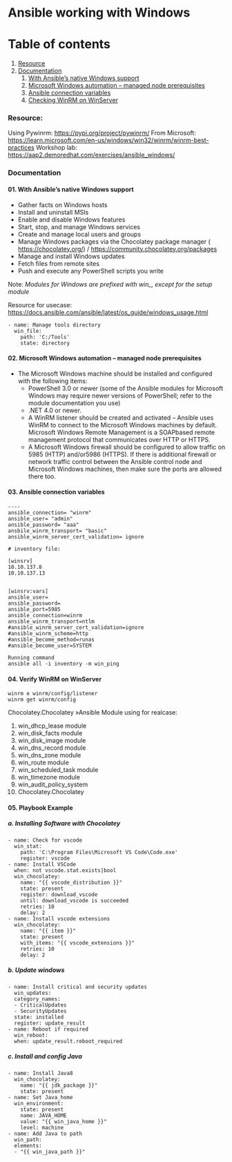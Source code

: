 # Ansible working with Windows



# Table of contents
1. [Resource](#Resource)
2. [Documentation](#Documentation)
    1. [With Ansible’s native Windows support](#Documentation1)
    2. [Microsoft Windows automation – managed node prerequisites](#Documentation2)
    3. [Ansible connection variables](#Documentation3)
    4. [Checking WinRM on WinServer](#Documentation4)



### Resource:<a name="Resource"></a>

Using Pywinrm: https://pypi.org/project/pywinrm/
From Microsoft: https://learn.microsoft.com/en-us/windows/win32/winrm/winrm-best-practices
Workshop lab: https://aap2.demoredhat.com/exercises/ansible_windows/

### Documentation<a name="Documentation"></a>

#### 01. With Ansible’s native Windows support<a name="Documentation1"></a>
- Gather facts on Windows hosts
- Install and uninstall MSIs
- Enable and disable Windows features
- Start, stop, and manage Windows services
- Create and manage local users and groups
- Manage Windows packages via the Chocolatey package manager ( https://chocolatey.org/) / https://community.chocolatey.org/packages
- Manage and install Windows updates
- Fetch files from remote sites
- Push and execute any PowerShell scripts you write

Note: *Modules for Windows are prefixed with win_, except for the setup module*

Resource for usecase: https://docs.ansible.com/ansible/latest/os_guide/windows_usage.html

```
- name: Manage tools directory
  win_file:
    path: 'C:/Tools'
    state: directory

```

#### 02. Microsoft Windows automation – managed node prerequisites<a name="Documentation2"></a>

- The Microsoft Windows machine should be installed and configured with the following items: 
  + PowerShell 3.0 or newer (some of the Ansible modules for Microsoft Windows may require newer versions of PowerShell; refer to the module documentation you use)
  + .NET 4.0 or newer.
  + A WinRM listener should be created and activated – Ansible uses WinRM to connect to the Microsoft Windows machines by default. Microsoft Windows Remote Management is a SOAPbased remote management protocol that communicates over HTTP or HTTPS.
  + A Microsoft Windows firewall should be configured to allow traffic on 5985 (HTTP) and/or5986 (HTTPS). If there is additional firewall or network traffic control between the Ansible control node and Microsoft Windows machines, then make sure the ports are allowed there too.


#### 03. Ansible connection variables<a name="Documentation3"></a>

```
----
ansible_connection= "winrm"
ansible_user= "admin"
ansible_password= "aaa"
ansbile_winrm_transport= "basic"
ansible_winrm_server_cert_validation= ignore

```

```
# inventory file:

[winsrv]
10.10.137.8
10.10.137.13


[winsrv:vars]
ansible_user=
ansible_password=
ansible_port=5985
ansible_connection=winrm
ansible_winrm_transport=ntlm
#ansible_winrm_server_cert_validation=ignore
#ansible_winrm_scheme=http
#ansible_become_method=runas
#ansible_become_user=SYSTEM

```


```
Running command
ansible all -i inventory -m win_ping
```

#### 04. Verify WinRM on WinServer<a name="Documentation4"></a>

```
winrm e winrm/config/listener
winrm get winrm/config
```

Chocolatey.Chocolatey »Ansible Module using for realcase:

1. win_dhcp_lease module
2. win_disk_facts module
3. win_disk_image module
4. win_dns_record module 
5. win_dns_zone module
6. win_route module
7. win_scheduled_task module
8. win_timezone module 
9. win_audit_policy_system
10. Chocolatey.Chocolatey



#### 05. Playbook Example

##### a. Installing Software with Chocolatey

```
- name: Check for vscode
  win_stat:
    path: 'C:\Program Files\Microsoft VS Code\Code.exe'
    register: vscode
- name: Install VSCode
  when: not vscode.stat.exists|bool
  win_chocolatey:
    name: "{{ vscode_distribution }}"
    state: present
    register: download_vscode
    until: download_vscode is succeeded
    retries: 10
    delay: 2
- name: Install vscode extensions
  win_chocolatey:
    name: "{{ item }}"
    state: present
    with_items: "{{ vscode_extensions }}"
    retries: 10
    delay: 2

```

##### b. Update windows

```
- name: Install critical and security updates
  win_updates:
  category_names:
  - CriticalUpdates
  - SecurityUpdates
  state: installed
  register: update_result
- name: Reboot if required
  win_reboot:
  when: update_result.reboot_required

```

##### c. Install and config Java

```
- name: Install Java8
  win_chocolatey:
    name: "{{ jdk_package }}"
    state: present
- name: Set Java_home
  win_environment:
    state: present
    name: JAVA_HOME
    value: "{{ win_java_home }}"
    level: machine
- name: Add Java to path
  win_path:
  elements:
  - "{{ win_java_path }}"

```






